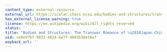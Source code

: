 ```yaml
---
content_type: external-resource
external_url: https://scalar.chass.ncsu.edu/bodies-and-structures/transwar-japan-china-goodwill
has_external_license_warning: true
license: https://en.wikipedia.org/wiki/All_rights_reserved
status: ''
title: "Bodies and Structures: The Transwar Romance of \u2018Japan-China Goodwill\u2019"
uid: ce6e97bf-9833-4824-be7f-4603b38e58a7
wayback_url: ''
---
```

